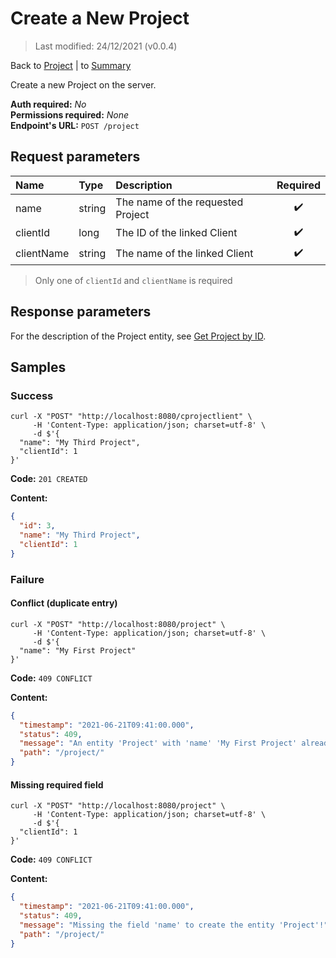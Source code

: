 # Create a New Project

> Last modified: 24/12/2021 (v0.0.4)

Back to [Project](../Project.md) | to [Summary](../../README.md)

Create a new Project on the server.

**Auth required:** _No_  
**Permissions required:** _None_  
**Endpoint's URL:** `POST /project`

## Request parameters

| Name       | Type   | Description                       | Required |
|:-----------|:-------|:----------------------------------|:--------:|
| name       | string | The name of the requested Project |    ✔️    |
| clientId   | long   | The ID of the linked Client       |    ✔️    |
| clientName | string | The name of the linked Client     |    ✔️    |

> Only one of `clientId` and `clientName` is required

## Response parameters

For the description of the Project entity, see [Get Project by ID](Get-Project-by-ID.md).

## Samples

### Success

```shell
curl -X "POST" "http://localhost:8080/cprojectlient" \
     -H 'Content-Type: application/json; charset=utf-8' \
     -d $'{
  "name": "My Third Project",
  "clientId": 1
}'
```

**Code:** `201 CREATED`

**Content:**

```json
{
  "id": 3,
  "name": "My Third Project",
  "clientId": 1
}
```

### Failure

#### Conflict (duplicate entry)

```shell
curl -X "POST" "http://localhost:8080/project" \
     -H 'Content-Type: application/json; charset=utf-8' \
     -d $'{
  "name": "My First Project"
}'
```

**Code:** `409 CONFLICT`

**Content:**

```json
{
  "timestamp": "2021-06-21T09:41:00.000",
  "status": 409,
  "message": "An entity 'Project' with 'name' 'My First Project' already exist!",
  "path": "/project/"
}
```

#### Missing required field

```shell
curl -X "POST" "http://localhost:8080/project" \
     -H 'Content-Type: application/json; charset=utf-8' \
     -d $'{
  "clientId": 1
}'
```

**Code:** `409 CONFLICT`

**Content:**

```json
{
  "timestamp": "2021-06-21T09:41:00.000",
  "status": 409,
  "message": "Missing the field 'name' to create the entity 'Project'!",
  "path": "/project/"
}
```
